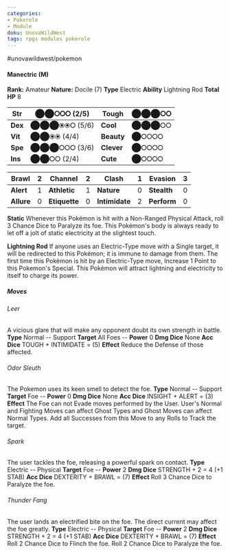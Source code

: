 ```yaml
---
categories:
- Pokerole
- Module
doku: UnovaWildWest
tags: rpgs modules pokerole
---
```

#unovawildwest/pokemon 

#### Manectric (M)

**Rank:** Amateur
**Nature:** Docile (7)
**Type** Electric
**Ability** Lightning Rod
**Total HP** 8

| **Str** | ⬤⬤⭘⭘⭘ (2/5) | **Tough** |  ⬤⬤⬤⭘⭘
|---------|---------------|-----------|--------
| **Dex** | ⬤⬤⬤⦿⦿⭘ (5/6) | **Cool** |  ⬤⬤⬤⭘⭘
| **Vit** | ⬤⬤⦿⦿ (4/4) | **Beauty** |  ⬤⭘⭘⭘⭘
| **Spe** | ⬤⬤⬤⭘⭘⭘ (3/6) | **Clever** |  ⬤⭘⭘⭘⭘
| **Ins** | ⬤⬤⭘⭘ (2/4) | **Cute** |  ⬤⭘⭘⭘⭘

| **Brawl** |  2 | **Channel** | 2 | **Clash** |  1 | **Evasion** | 3
|-----------|----|-------------|---|-----------|----|-------------|---
| **Alert** |  1 | **Athletic** | 1 | **Nature** | 0 | **Stealth** | 0
| **Allure** | 0 | **Etiquette** | 0 | **Intimidate** | 2 | **Perform** | 0

**Static** Whenever this Pokémon is hit with a Non-Ranged Physical Attack, roll 3 Chance Dice to Paralyze its foe.
This Pokémon's body is always ready to let off a jolt of static electricity at the slightest touch.

**Lightning Rod** If anyone uses an Electric-Type move with a Single target, it will be redirected to this Pokémon; it is immune to damage from them. The first time this Pokémon is hit by an Electric-Type move, Increase 1 Point to this Pokemon's Special.
This Pokémon will attract lightning and electricity to itself to charge its power.

##### Moves

###### Leer
A vicious glare that will make any opponent doubt its own strength in battle.
**Type** Normal -- Support
**Target** All Foes -- **Power** 0
**Dmg Dice** None
**Acc Dice** TOUGH + INTIMIDATE = (5)
**Effect** Reduce the Defense of those affected.

###### Odor Sleuth
The Pokemon uses its keen smell to detect the foe.
**Type** Normal -- Support
**Target** Foe -- **Power** 0
**Dmg Dice** None
**Acc Dice** INSIGHT + ALERT = (3)
**Effect** The Foe can not Evade moves performed by the User. User's Normal and Fighting Moves can affect Ghost Types and Ghost Moves can affect Normal Types. Add all Successes from this Move to any Rolls to Track the target.

###### Spark
The user tackles the foe, releasing a powerful spark on contact.
**Type** Electric -- Physical
**Target** Foe -- **Power** 2
**Dmg Dice** STRENGTH + 2 = 4 (+1 STAB)
**Acc Dice** DEXTERITY + BRAWL = (7)
**Effect** Roll 3 Chance Dice to Paralyze the foe.

###### Thunder Fang
The user lands an electrified bite on the foe. The direct current may affect the foe greatly.
**Type** Electric -- Physical
**Target** Foe -- **Power** 2
**Dmg Dice** STRENGTH + 2 = 4 (+1 STAB)
**Acc Dice** DEXTERITY + BRAWL = (7)
**Effect** Roll 2 Chance Dice to Flinch the foe. Roll 2 Chance Dice to Paralyze the foe.
